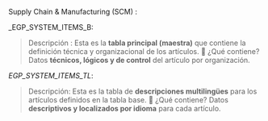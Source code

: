 Supply Chain & Manufacturing (SCM) :   

_EGP_SYSTEM_ITEMS_B: 
> Descripción : Esta es la **tabla principal (maestra)** que contiene la definición técnica y organizacional de los artículos.
>📘 ¿Qué contiene?
   Datos **técnicos, lógicos y de control** del artículo por organización.

_EGP_SYSTEM_ITEMS_TL_:
>Descripción: Esta es la tabla de **descripciones multilingües** para los artículos definidos en la tabla base.
 📘 ¿Qué contiene?
 Datos **descriptivos y localizados por idioma** para cada artículo.
